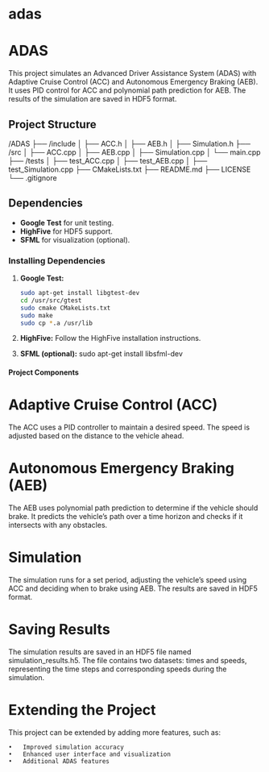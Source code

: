 # adas

# ADAS

This project simulates an Advanced Driver Assistance System (ADAS) with Adaptive Cruise Control (ACC) and Autonomous Emergency Braking (AEB). It uses PID control for ACC and polynomial path prediction for AEB. The results of the simulation are saved in HDF5 format.

## Project Structure

/ADAS
├── /include
│ ├── ACC.h
│ ├── AEB.h
│ ├── Simulation.h
├── /src
│ ├── ACC.cpp
│ ├── AEB.cpp
│ ├── Simulation.cpp
│ └── main.cpp
├── /tests
│ ├── test_ACC.cpp
│ ├── test_AEB.cpp
│ ├── test_Simulation.cpp
├── CMakeLists.txt
├── README.md
├── LICENSE
└── .gitignore

## Dependencies

- **Google Test** for unit testing.
- **HighFive** for HDF5 support.
- **SFML** for visualization (optional).

### Installing Dependencies

1. **Google Test:**

   ```sh
   sudo apt-get install libgtest-dev
   cd /usr/src/gtest
   sudo cmake CMakeLists.txt
   sudo make
   sudo cp *.a /usr/lib

   ```

2. **HighFive:**
   Follow the HighFive installation instructions.

3. **SFML (optional):**
   sudo apt-get install libsfml-dev

#### Project Components

# Adaptive Cruise Control (ACC)

The ACC uses a PID controller to maintain a desired speed. The speed is adjusted based on the distance to the vehicle ahead.

# Autonomous Emergency Braking (AEB)

The AEB uses polynomial path prediction to determine if the vehicle should brake. It predicts the vehicle’s path over a time horizon and checks if it intersects with any obstacles.

# Simulation

The simulation runs for a set period, adjusting the vehicle’s speed using ACC and deciding when to brake using AEB. The results are saved in HDF5 format.

# Saving Results

The simulation results are saved in an HDF5 file named simulation_results.h5. The file contains two datasets: times and speeds, representing the time steps and corresponding speeds during the simulation.

# Extending the Project

This project can be extended by adding more features, such as:

    •	Improved simulation accuracy
    •	Enhanced user interface and visualization
    •	Additional ADAS features
